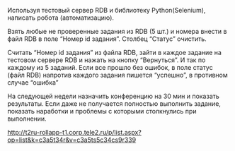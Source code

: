 Используя тестовый сервер RDB и библиотеку Python(Selenium), написать робота (автоматизацию).

Взять любые  не проверенные задания из RDB  (5 шт.) и номера внести в файл RDB в поле “Номер id задания”. Столбец “Статус” очистить.

Считать “Номер id задания” из файла RDB, зайти в каждое задание на тестовом сервере RDB и нажать на кнопку “Вернуться”. И так по каждому из 5 заданий.
Если все прошло без ошибок, в поле статус (файл RDB) напротив каждого задания пишется “успешно”, в противном случае “ошибка”

На следующей недели назначить конференцию на  30 мин и показать результаты. Если даже не получается полностью выполнить задание, показать  наработки и проблемы с которыми столкнулись при выполнении.


http://t2ru-rollapp-t1.corp.tele2.ru/p/list.aspx?op=list&k=c3a5t34r&v=c3a5ts5c34cs9r339
